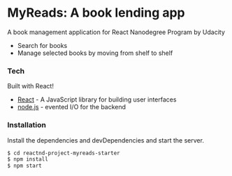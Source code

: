 # MyReads: A book lending app


A book management application for React Nanodegree Program by Udacity

  - Search for books
  - Manage selected books by moving from shelf to shelf
 
### Tech

Built with React!

* [React] - A JavaScript library for building user interfaces
* [node.js] - evented I/O for the backend


### Installation

Install the dependencies and devDependencies and start the server.

```sh
$ cd reactnd-project-myreads-starter
$ npm install 
$ npm start
```
   [node.js]: <http://nodejs.org>
   [React]: <https://reactjs.org/>

 